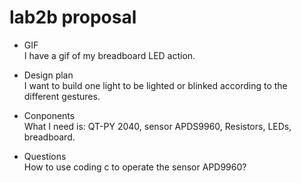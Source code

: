 # lab2b proposal

* GIF<br>
  I have a gif of my breadboard LED action.<br>
   
* Design plan<br>
  I want to build one light to  be lighted or blinked according to the different gestures.<br>
   
* Conponents<br>
  What I need is: QT-PY 2040, sensor APDS9960, Resistors, LEDs, breadboard.
   
* Questions<br>
  How to use coding c to operate the sensor APD9960?


